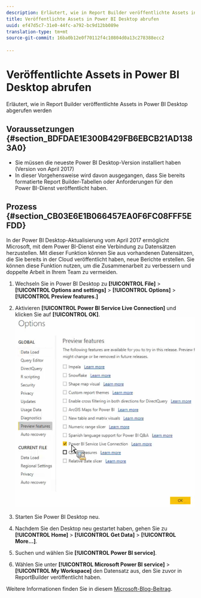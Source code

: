 ```yaml
---
description: Erläutert, wie in Report Builder veröffentlichte Assets in Power BI Desktop abgerufen werden
title: Veröffentlichte Assets in Power BI Desktop abrufen
uuid: ef47d5c7-31e0-44fc-a792-bc9d12bb089e
translation-type: tm+mt
source-git-commit: 16ba0b12e0f70112f4c10804d0a13c278388ecc2

---
```



# Veröffentlichte Assets in Power BI Desktop abrufen

Erläutert, wie in Report Builder veröffentlichte Assets in Power BI Desktop abgerufen werden

## Voraussetzungen {#section_BDFDAE1E300B429FB6EBCB21AD1383A0}

* Sie müssen die neueste Power BI Desktop-Version installiert haben (Version von April 2017)
* In dieser Vorgehensweise wird davon ausgegangen, dass Sie bereits formatierte Report Builder-Tabellen oder Anforderungen für den Power BI-Dienst veröffentlicht haben.

## Prozess {#section_CB03E6E1B066457EA0F6FC08FFF5EFDD}

In der Power BI Desktop-Aktualisierung vom April 2017 ermöglicht Microsoft, mit dem Power BI-Dienst eine Verbindung zu Datensätzen herzustellen. Mit dieser Funktion können Sie aus vorhandenen Datensätzen, die Sie bereits in der Cloud veröffentlicht haben, neue Berichte erstellen. Sie können diese Funktion nutzen, um die Zusammenarbeit zu verbessern und doppelte Arbeit in Ihrem Team zu vermeiden.

1. Wechseln Sie in Power BI Desktop zu **[!UICONTROL File]** > **[!UICONTROL Options and settings]** > **[!UICONTROL Options]** > **[!UICONTROL Preview features.]**
1. Aktivieren **[!UICONTROL Power BI Service Live Connection]** und klicken Sie auf **[!UICONTROL OK]**. ![](assets/bi-preview-features.png)

1. Starten Sie Power BI Desktop neu.
1. Nachdem Sie den Desktop neu gestartet haben, gehen Sie zu **[!UICONTROL Home]** > **[!UICONTROL Get Data]** > **[!UICONTROL More...]**.
1. Suchen und wählen Sie **[!UICONTROL Power BI service]**.
1. Wählen Sie unter **[!UICONTROL Microsoft Power BI service]** > **[!UICONTROL My Workspace]** den Datensatz aus, den Sie zuvor in ReportBuilder veröffentlicht haben.

Weitere Informationen finden Sie in diesem [Microsoft-Blog-Beitrag](https://powerbi.microsoft.com/en-us/blog/connecting-to-datasets-in-the-power-bi-service-from-desktop/).
